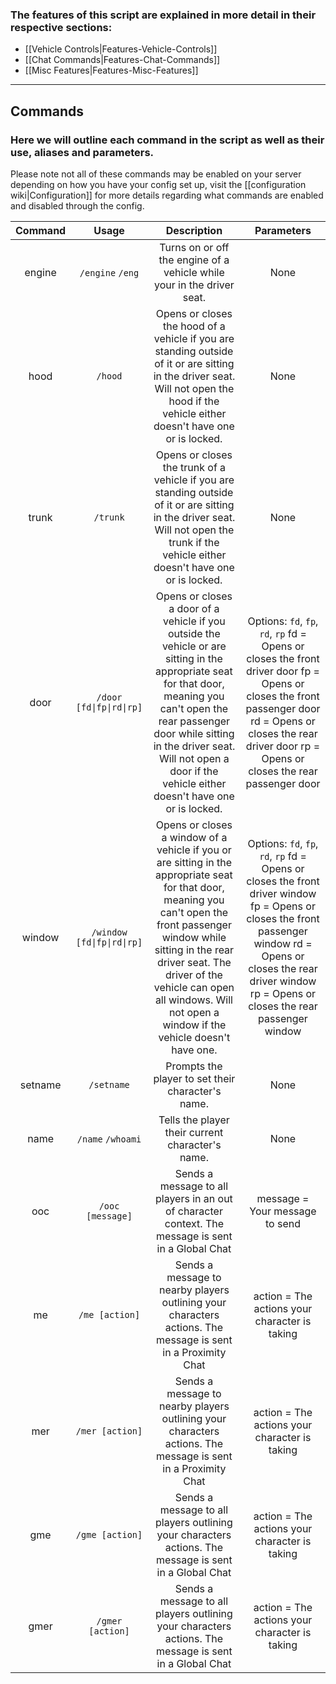 ### The features of this script are explained in more detail in their respective sections:
- [[Vehicle Controls|Features-Vehicle-Controls]]
- [[Chat Commands|Features-Chat-Commands]]
- [[Misc Features|Features-Misc-Features]]

---
## Commands

### Here we will outline each command in the script as well as their use, aliases and parameters.
Please note not all of these commands may be enabled on your server depending on how you have your config set up, visit the [[configuration wiki|Configuration]] for more details regarding what commands are enabled and disabled through the config.

| Command 	|            Usage           	|                                                                                                                                              Description                                                                                                                                             	|                                                                                                        Parameters                                                                                                       	|
|:-------:	|:--------------------------:	|:----------------------------------------------------------------------------------------------------------------------------------------------------------------------------------------------------------------------------------------------------------------------------------------------------:	|:-----------------------------------------------------------------------------------------------------------------------------------------------------------------------------------------------------------------------:	|
|  engine 	|      `/engine` `/eng`      	|                                                                                                                Turns on or off the engine of a vehicle while your in the driver seat.                                                                                                                	|                                                                                                           None                                                                                                          	|
|   hood  	|           `/hood`          	|                                                        Opens or closes the hood of a vehicle if you are standing outside of it or are sitting in the driver seat. Will not open the hood if the vehicle either doesn't have one or is locked.                                                        	|                                                                                                           None                                                                                                          	|
|  trunk  	|          `/trunk`          	|                                                       Opens or closes the trunk of a vehicle if you are standing outside of it or are sitting in the driver seat. Will not open the trunk if the vehicle either doesn't have one or is locked.                                                       	|                                                                                                           None                                                                                                          	|
|   door  	|  `/door [fd\|fp\|rd\|rp]`  	|           Opens or closes a door of a vehicle if you outside the vehicle or are sitting in the appropriate seat for that door,  meaning you can't open the rear passenger door while sitting in the driver seat. Will not open a door if the vehicle either doesn't have one or is locked.           	|     Options: `fd`, `fp`, `rd`, `rp` fd = Opens or closes the front driver door fp = Opens or closes the front passenger door rd = Opens or closes the rear driver door rp = Opens or closes the rear passenger door     	|
|  window 	| `/window [fd\|fp\|rd\|rp]` 	| Opens or closes a window of a vehicle if you or are sitting in the appropriate seat for that door,  meaning you can't open the front passenger window while sitting in the rear driver seat. The driver of the vehicle can open all windows. Will not open a window if the vehicle doesn't have one. 	| Options: `fd`, `fp`, `rd`, `rp` fd = Opens or closes the front driver window fp = Opens or closes the front passenger window rd = Opens or closes the rear driver window rp = Opens or closes the rear passenger window 	|
| setname 	|         `/setname`         	|                                                                                                                           Prompts the player to set their character's name.                                                                                                                          	|                                                                                                           None                                                                                                          	|
|   name  	|      `/name` `/whoami`     	|                                                                                                                           Tells the player their current character's name.                                                                                                                           	|                                                                                                           None                                                                                                          	|
|   ooc   	|      `/ooc [message]`      	|                                                                                                  Sends a message to all players in an out of character context. The message is sent in a Global Chat                                                                                                 	|                                                                                              message = Your message to send                                                                                             	|
|    me   	|       `/me [action]`       	|                                                                                             Sends a message to nearby players outlining your characters actions. The message is sent in a Proximity Chat                                                                                             	|                                                                                      action = The actions your character is taking                                                                                      	|
|   mer   	|       `/mer [action]`      	|                                                                                             Sends a message to nearby players outlining your characters actions. The message is sent in a Proximity Chat                                                                                             	|                                                                                      action = The actions your character is taking                                                                                      	|
|   gme   	|       `/gme [action]`      	|                                                                                                Sends a message to all players outlining your characters actions. The message is sent in a Global Chat                                                                                                	|                                                                                      action = The actions your character is taking                                                                                      	|
|   gmer  	|      `/gmer [action]`      	|                                                                                                Sends a message to all players outlining your characters actions. The message is sent in a Global Chat                                                                                                	|                                                                                      action = The actions your character is taking                                                                                      	|